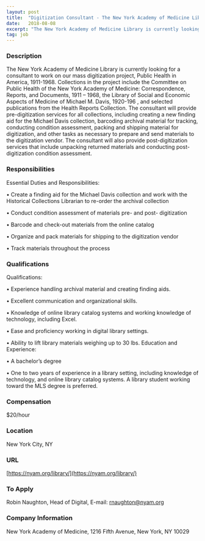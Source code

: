 ```yaml
---
layout: post
title:  "Digitization Consultant - The New York Academy of Medicine Library"
date:   2018-08-08
excerpt: "The New York Academy of Medicine Library is currently looking for a consultant to work on our mass digitization project, Public Health in America, 1911-1968. Collections in the project include the Committee on Public Health of the New York Academy of Medicine: Correspondence, Reports, and Documents, 1911 – 1968, the..."
tag: job
---
```


### Description   

The New York Academy of Medicine Library is currently looking for a consultant to work on our mass digitization project, Public Health in America, 1911-1968.  Collections in the project include the Committee on Public Health of the New York Academy of Medicine: Correspondence, Reports, and Documents, 1911 – 1968, the Library of Social and Economic Aspects of Medicine of Michael M. Davis, 1920-196 , and selected publications from the Health Reports Collection.   The consultant will provide pre-digitization services for all collections, including creating a new finding aid for the Michael Davis collection, barcoding archival material for tracking, conducting condition assessment, packing and shipping material for digitization, and other tasks as necessary to prepare and send materials to the digitization vendor.  The consultant will also provide post-digitization services that include unpacking returned materials and conducting post-digitization condition assessment. 


### Responsibilities   

Essential Duties and Responsibilities:

• 	Create a finding aid for the Michael Davis collection and work with the Historical Collections Librarian to re-order the archival collection

• 	Conduct condition assessment of materials pre- and post- digitization

• 	Barcode and check-out materials from the online catalog

• 	Organize and pack materials for shipping to the digitization vendor

• 	Track materials throughout the process



### Qualifications   

Qualifications:

• 	Experience handling archival material and creating finding aids.

• 	Excellent communication and organizational skills.

• 	Knowledge of online library catalog systems and working knowledge of technology, including Excel.

• 	Ease and proficiency working in digital library settings.

• 	Ability to lift library materials weighing up to 30 lbs.
Education and Experience: 

• 	A bachelor’s degree

• 	One to two years of experience in a library setting, including knowledge of technology, and online library catalog systems.  A library student working toward the MLS degree is preferred.



### Compensation   

$20/hour


### Location   

New York City, NY


### URL   

[https://nyam.org/library/](https://nyam.org/library/)

### To Apply   

Robin Naughton, Head of Digital, E-mail: rnaughton@nyam.org


### Company Information   

New York Academy of Medicine, 1216 Fifth Avenue, New York, NY 10029



